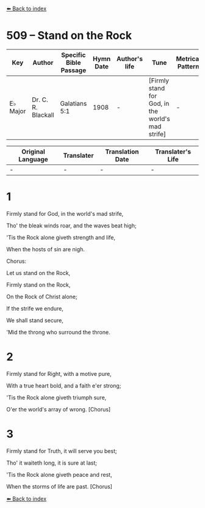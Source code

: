 [⬅️ Back to index](../README.md)

# 509 – Stand on the Rock

Key | Author   | Specific Bible Passage     |Hymn Date |Author's life |Tune |Metrical Pattern   |Composer/Source
-- | --------- | ---------------------------|----------|--------------|-----|-------------------|-------------  
E♭ Major |Dr. C. R. Blackall |Galatians 5:1 |1908 |- |[Firmly stand for God, in the world's mad strife] |- |W. H. Doane

Original Language | Translater | Translation Date   | Translater's Life  
----------------- | --------- | --------------------|-------------     
\- |- |- |-




# 1

Firmly stand for God, in the world's mad strife,

Tho' the bleak winds roar, and the waves beat high;

'Tis the Rock alone giveth strength and life,

When the hosts of sin are nigh.



Chorus:

Let us stand on the Rock,

Firmly stand on the Rock,

On the Rock of Christ alone;

If the strife we endure,

We shall stand secure,

'Mid the throng who surround the throne.



# 2

Firmly stand for Right, with a motive pure,

With a true heart bold, and a faith e'er strong;

'Tis the Rock alone giveth triumph sure,

O'er the world's array of wrong.  [Chorus]



# 3

Firmly stand for Truth, it will serve you best;

Tho' it waiteth long, it is sure at last;

'Tis the Rock alone giveth peace and rest,

When the storms of life are past.  [Chorus]



[⬅️ Back to index](../README.md)
